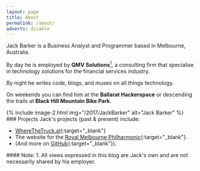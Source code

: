 ```yaml
---
layout: page
title: About
permalink: /about/
adverts: disable
---
```

<div class="container">


<div class="row">
<div class="column" markdown="1">
Jack Barker is a Business Analyst and Programmer based in Melbourne, Australia.

By day he is employed by **QMV Solutions**<a href="#note-1" title="1: All views expressed in this blog are Jack's own and are not necessarily shared by his employer."><sup>1</sup></a>, a consulting firm that specialise in technology solutions for the financial services industry.

By night he writes code, blogs, and muses on all things technology.

On weekends you can find him at the **Ballarat Hackerspace** or descending the trails at **Black Hill Mountain Bike Park**.
</div><!--end column-->
<div class="column">
<div class="container img-container"  markdown="1">
{% include image-2.html
    img="/2017/JackBarker"
    alt="Jack Barker"
%}
</div><!--end img-container-->
</div><!--end column-->
</div><!--end row-->


<div class="row">
<div class="column" markdown="1">
### Projects
Jack's projects (past &amp; present) include:

- [WhereTheTruck.at](http://wherethetruck.at){:target="_blank"}
- The website for the [Royal Melbourne Philharmonic](http://rmp.org.au){:target="_blank"}.
- (And more on [GitHub](http://github.com/jibbius){:target="_blank"}).
</div><!--end column-->
</div><!--end row-->


<div class="row">
<div class="column">
<div class="footnote" markdown="1">
#### Note:
1. <a id="note-1"></a>All views expressed in this blog are Jack's own and are not necessarily shared by his employer.
</div><!--end footnote-->
</div><!--end column-->
</div><!--end row-->

</div><!--end container-->
